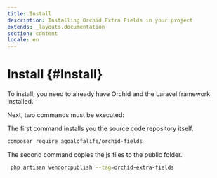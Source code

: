 ```yaml
---
title: Install
description: Installing Orchid Extra Fields in your project
extends: _layouts.documentation
section: content
locale: en
---
```


# Install {#Install}

To install, you need to already have Orchid and the Laravel framework installed.

Next, two commands must be executed:

The first command installs you the source code repository itself.


```bash
composer require agoalofalife/orchid-fields
```

The second command copies the js files to the public folder.

```bash
 php artisan vendor:publish --tag=orchid-extra-fields
```
